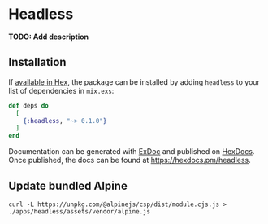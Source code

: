 # Headless

**TODO: Add description**

## Installation

If [available in Hex](https://hex.pm/docs/publish), the package can be installed
by adding `headless` to your list of dependencies in `mix.exs`:

```elixir
def deps do
  [
    {:headless, "~> 0.1.0"}
  ]
end
```

Documentation can be generated with [ExDoc](https://github.com/elixir-lang/ex_doc)
and published on [HexDocs](https://hexdocs.pm). Once published, the docs can
be found at <https://hexdocs.pm/headless>.

## Update bundled Alpine

```
curl -L https://unpkg.com/@alpinejs/csp/dist/module.cjs.js > ./apps/headless/assets/vendor/alpine.js
```
